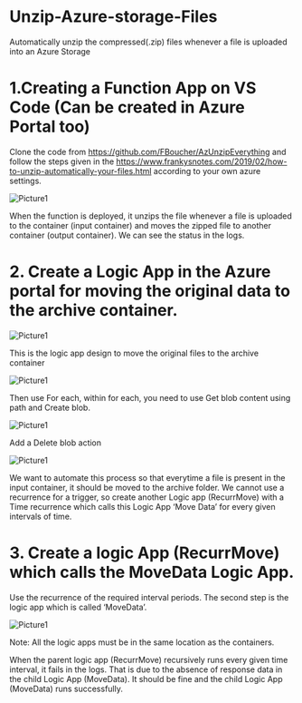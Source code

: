 # Unzip-Azure-storage-Files
Automatically unzip the compressed(.zip) files whenever a file is uploaded into an Azure Storage 


# 1.Creating a Function App on VS Code (Can be created in Azure Portal too)

Clone the code from https://github.com/FBoucher/AzUnzipEverything and follow the steps given in the https://www.frankysnotes.com/2019/02/how-to-unzip-automatically-your-files.html according to your own azure settings.

![Picture1](https://user-images.githubusercontent.com/20348809/102538220-050f2b00-407a-11eb-978d-595e2a3cf4ad.png)

When the function is deployed, it unzips the file whenever a file is uploaded to the container (input container) and moves the zipped file to another container (output container). We can see the status in the logs.


# 2.	Create a Logic App in the Azure portal for moving the original data to the archive container.

![Picture1](https://user-images.githubusercontent.com/20348809/102538849-db0a3880-407a-11eb-9866-f538db652b52.png)

This is the logic app design to move the original files to the archive container

![Picture1](https://user-images.githubusercontent.com/20348809/102539188-5a980780-407b-11eb-86a6-f0b4709e4999.png)

Then use For each, within for each, you need to use Get blob content using path and Create blob.

![Picture1](https://user-images.githubusercontent.com/20348809/102539566-d85c1300-407b-11eb-9a2e-cd59bdba073e.png)

Add a Delete blob action

![Picture1](https://user-images.githubusercontent.com/20348809/102539940-56b8b500-407c-11eb-8135-709438a929f2.png)

We want to automate this process so that everytime a file is present in the input container, it should be moved to the archive folder. We cannot use a recurrence for a trigger, so create another Logic app (RecurrMove)  with a Time recurrence which calls this Logic App ‘Move Data’ for every given intervals of time.


# 3.	Create a logic App (RecurrMove) which calls the MoveData Logic App.

Use the recurrence of the required interval periods. The second step is the logic app which is called ‘MoveData’.

![Picture1](https://user-images.githubusercontent.com/20348809/102540122-9384ac00-407c-11eb-8336-3482a13afdb7.png)

Note: All the logic apps must be in the same location as the containers.

When the parent logic app (RecurrMove) recursively runs every given time interval, it fails in the logs. That is due to the absence of response data in the child Logic App (MoveData). It should be fine and the child Logic App (MoveData) runs successfully.


